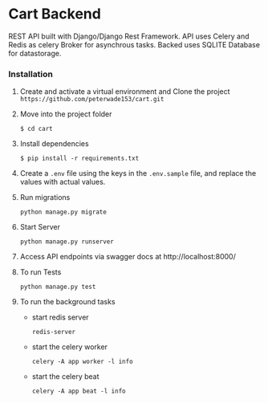 # Cart Backend

REST API built with Django/Django Rest Framework. API uses Celery and Redis as celery Broker for asynchrous tasks.
Backed uses SQLITE Database for datastorage.

### Installation

1. Create and activate a virtual environment and Clone the project `https://github.com/peterwade153/cart.git`

2. Move into the project folder
   ```
   $ cd cart
   ```

3. Install dependencies 
   ```
   $ pip install -r requirements.txt
   ```

4. Create a `.env` file using the keys in the `.env.sample` file, and replace the values with actual values.

5. Run migrations
   ```
   python manage.py migrate
   ```

6. Start Server
   ```
   python manage.py runserver
   ```

7. Access API endpoints via swagger docs at
   http://localhost:8000/

8. To run Tests
   ```
   python manage.py test
   ```

9. To run the background tasks
    - start redis server
      ```
      redis-server
      ```
    - start the celery worker 
      ```
      celery -A app worker -l info
      ```
    - start the celery beat 
      ```
      celery -A app beat -l info
      ```